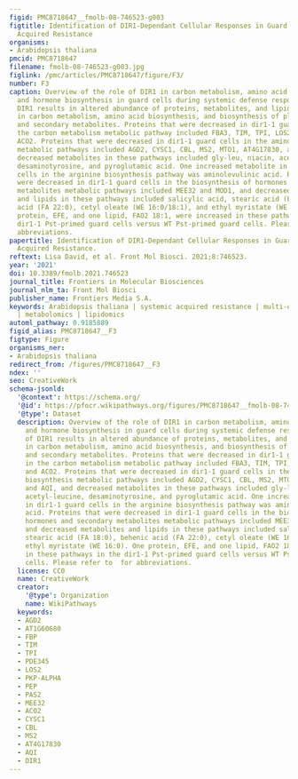 ```yaml
---
figid: PMC8718647__fmolb-08-746523-g003
figtitle: Identification of DIR1-Dependant Cellular Responses in Guard Cell Systemic
  Acquired Resistance
organisms:
- Arabidopsis thaliana
pmcid: PMC8718647
filename: fmolb-08-746523-g003.jpg
figlink: /pmc/articles/PMC8718647/figure/F3/
number: F3
caption: Overview of the role of DIR1 in carbon metabolism, amino acid biosynthesis,
  and hormone biosynthesis in guard cells during systemic defense response. Loss of
  DIR1 results in altered abundance of proteins, metabolites, and lipids involved
  in carbon metabolism, amino acid biosynthesis, and biosynthesis of plant hormones
  and secondary metabolites. Proteins that were decreased in dir1-1 guard cells in
  the carbon metabolism metabolic pathway included FBA3, TIM, TPI, LOS2, PKPα, and
  ACO2. Proteins that were decreased in dir1-1 guard cells in the amino acid biosynthesis
  metabolic pathways included AGD2, CYSC1, CBL, MS2, MTO1, AT4G17830, and AQI, and
  decreased metabolites in these pathways included gly-leu, niacin, acetyl-leucine,
  desaminotyrosine, and pyroglutamic acid. One increased metabolite in dir1-1 guard
  cells in the arginine biosynthesis pathway was aminolevulinic acid. Proteins that
  were decreased in dir1-1 guard cells in the biosynthesis of hormones and secondary
  metabolites metabolic pathways included MEE32 and MOD1, and decreased metabolites
  and lipids in these pathways included salicylic acid, stearic acid (FA 18:0), behenic
  acid (FA 22:0), cetyl oleate (WE 16:0/18:1), and ethyl myristate (WE 16:0). One
  protein, EFE, and one lipid, FAO2 18:1, were increased in these pathways in the
  dir1-1 Pst-primed guard cells versus WT Pst-primed guard cells. Please refer to  for
  abbreviations.
papertitle: Identification of DIR1-Dependant Cellular Responses in Guard Cell Systemic
  Acquired Resistance.
reftext: Lisa David, et al. Front Mol Biosci. 2021;8:746523.
year: '2021'
doi: 10.3389/fmolb.2021.746523
journal_title: Frontiers in Molecular Biosciences
journal_nlm_ta: Front Mol Biosci
publisher_name: Frontiers Media S.A.
keywords: Arabidopsis thaliana | systemic acquired resistance | multi-omics | proteomics
  | metabolomics | lipidomics
automl_pathway: 0.9185889
figid_alias: PMC8718647__F3
figtype: Figure
organisms_ner:
- Arabidopsis thaliana
redirect_from: /figures/PMC8718647__F3
ndex: ''
seo: CreativeWork
schema-jsonld:
  '@context': https://schema.org/
  '@id': https://pfocr.wikipathways.org/figures/PMC8718647__fmolb-08-746523-g003.html
  '@type': Dataset
  description: Overview of the role of DIR1 in carbon metabolism, amino acid biosynthesis,
    and hormone biosynthesis in guard cells during systemic defense response. Loss
    of DIR1 results in altered abundance of proteins, metabolites, and lipids involved
    in carbon metabolism, amino acid biosynthesis, and biosynthesis of plant hormones
    and secondary metabolites. Proteins that were decreased in dir1-1 guard cells
    in the carbon metabolism metabolic pathway included FBA3, TIM, TPI, LOS2, PKPα,
    and ACO2. Proteins that were decreased in dir1-1 guard cells in the amino acid
    biosynthesis metabolic pathways included AGD2, CYSC1, CBL, MS2, MTO1, AT4G17830,
    and AQI, and decreased metabolites in these pathways included gly-leu, niacin,
    acetyl-leucine, desaminotyrosine, and pyroglutamic acid. One increased metabolite
    in dir1-1 guard cells in the arginine biosynthesis pathway was aminolevulinic
    acid. Proteins that were decreased in dir1-1 guard cells in the biosynthesis of
    hormones and secondary metabolites metabolic pathways included MEE32 and MOD1,
    and decreased metabolites and lipids in these pathways included salicylic acid,
    stearic acid (FA 18:0), behenic acid (FA 22:0), cetyl oleate (WE 16:0/18:1), and
    ethyl myristate (WE 16:0). One protein, EFE, and one lipid, FAO2 18:1, were increased
    in these pathways in the dir1-1 Pst-primed guard cells versus WT Pst-primed guard
    cells. Please refer to  for abbreviations.
  license: CC0
  name: CreativeWork
  creator:
    '@type': Organization
    name: WikiPathways
  keywords:
  - AGD2
  - AT1G60680
  - FBP
  - TIM
  - TPI
  - PDE345
  - LOS2
  - PKP-ALPHA
  - PEP
  - PAS2
  - MEE32
  - ACO2
  - CYSC1
  - CBL
  - MS2
  - AT4G17830
  - AQI
  - DIR1
---
```

